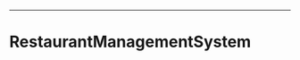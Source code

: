 ------------------------------------------------------------------------------------------------
# RestaurantManagementSystem
